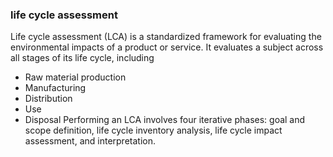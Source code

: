 

### life cycle assessment
Life cycle assessment (LCA) is a standardized framework for evaluating the environmental impacts of a product or service. It evaluates a subject across all stages of its life cycle, including 
- Raw material production
- Manufacturing
- Distribution
- Use
- Disposal
Performing an LCA involves four iterative phases: goal and scope definition, life cycle inventory analysis, life cycle impact assessment, and interpretation.

